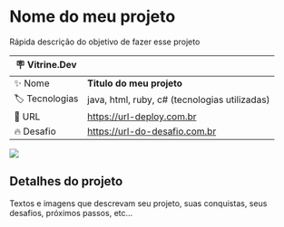 # Nome do meu projeto

Rápida descrição do objetivo de fazer esse projeto

| :placard: Vitrine.Dev |     |
| -------------  | --- |
| :sparkles: Nome        | **Titulo do meu projeto**
| :label: Tecnologias | java, html, ruby, c# (tecnologias utilizadas)
| :rocket: URL         | https://url-deploy.com.br
| :fire: Desafio     | https://url-do-desafio.com.br

<!-- Inserir imagem com a #vitrinedev ao final do link -->
![](https://thumbs.dreamstime.com/b/crud-82811768.jpg#vitrinedev)

## Detalhes do projeto

Textos e imagens que descrevam seu projeto, suas conquistas, seus desafios, próximos passos, etc...
